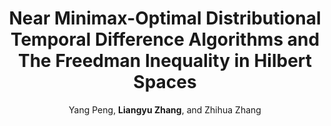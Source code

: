 ---
title: "Near Minimax-Optimal Distributional Temporal Difference Algorithms and The Freedman Inequality in Hilbert Spaces"
collection: publications
permalink: /publication/distributionalTD2024
author: Yang Peng, <strong>Liangyu Zhang</strong>, and Zhihua Zhang
venue: Preprint, arXiv:2403.05811
# year: 2022
paperurl: /files/papers/confoundedMDP2022.pdf
additional: true
---